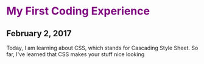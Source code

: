 <style>
.purple-text {
color: purple;
}
</style>
<h1 class="purple-text">My First Coding Experience</h1>
<h2> February 2, 2017</h2>
<p>Today, I am learning about CSS, which stands for Cascading Style Sheet. So far, I've learned that CSS makes your stuff nice looking</p>
